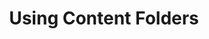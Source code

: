 ---
id: content-folders
title: Using Content Folders
sidebar_label: Content Folders
slug: content-folders
---